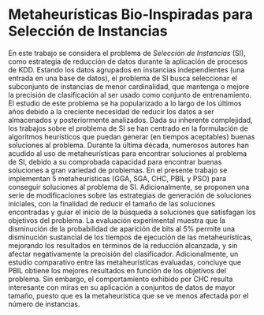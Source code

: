 Metaheurísticas Bio-Inspiradas para Selección de Instancias
===========================================================

En este trabajo se considera el problema de *Selección de Instancias* (SI), como estrategia de reducción de datos durante la aplicación de procesos de KDD. Estando los datos agrupados en instancias independientes (una entrada en una base de datos), el problema de SI busca seleccionar el subconjunto de instancias de menor cardinalidad, que mantenga o mejore la precisión de clasificación al ser usado como conjunto de entrenamiento. El estudio de este problema se ha popularizado a lo largo de los últimos años debido a la creciente necesidad de reducir los datos a ser almacenados y posteriormente analizados. Dada su inherente complejidad, los trabajos sobre el problema de SI se han centrado en la formulación de algoritmos heurísticos que puedan generar (en tiempos aceptables) buenas soluciones al problema. Durante la última década, numerosos autores han acudido al uso de metaheurísticas para encontrar soluciones al problema de SI, debido a su comprobada capacidad para encontrar buenas soluciones a gran variedad de problemas. En el presente trabajo se implementan 5 metaheurísticas (GGA, SGA, CHC, PBIL y PSO) para conseguir soluciones al problema de SI. Adicionalmente, se proponen una serie de modificaciones sobre las estrategias de generación de soluciones iniciales, con la finalidad de reducir el tamaño de las soluciones encontradas y guiar el inicio de la búsqueda a soluciones que satisfagan los objetivos del problema. La evaluación experimental muestra que la disminución de la probabilidad de aparición de bits al 5% permite una disminución sustancial de los tiempos de ejecución de las metaheurísticas, mejorando los resultados en términos de la reducción alcanzada, y sin afectar negativamente la precisión del clasificador. Adicionalmente, un estudio comparativo entre las metaheurísticas evaluadas, concluye que PBIL obtiene los mejores resultados en función de los objetivos del problema. Sin embargo, el comportamiento exhibido por CHC resulta interesante con miras en su aplicación a conjuntos de datos de mayor tamaño, puesto que es la metaheurística que se ve menos afectada por el número de instancias.
